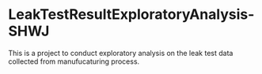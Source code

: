 # LeakTestResultExploratoryAnalysis-SHWJ
This is a project to conduct exploratory analysis on the leak test data collected from manufucaturing process.
